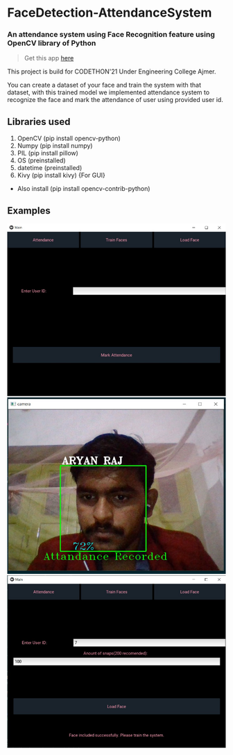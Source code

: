# FaceDetection-AttendanceSystem

### An attendance system using Face Recognition feature using OpenCV library of Python

> Get this app [here](https://drive.google.com/file/d/1ZQBZQIHgwUdyWLGXz4f_6FM7P8kzf4iA/view?usp=sharing)

This project is build for CODETHON'21 Under Engineering College Ajmer.

You can create a dataset of your face and train the system with that dataset, with this trained model we implemented attendance system to recognize the face and mark the attendance of user using provided user id.

## Libraries used
1. OpenCV (pip install opencv-python)
2. Numpy (pip install numpy)
3. PIL (pip install pillow)
4. OS (preinstalled)
5. datetime (preinstalled)
6. Kivy (pip install kivy) {For GUI}

* Also install (pip install opencv-contrib-python)

## Examples

![GUI ATTENDANCE SYSTEM](examples/example_gui.jpg?raw=true)
![GUI FACE DETECTION SYSTEM](examples/example.jpg?raw=true)
![GUI DATASET SYSTEM](examples/example_gui_2.jpg?raw=true)

